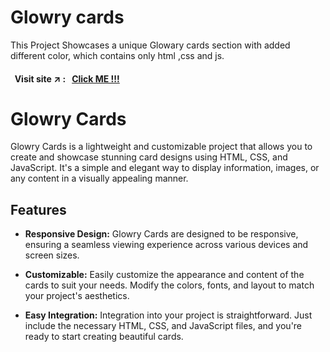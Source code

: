 # Glowry cards
This Project Showcases a unique Glowary cards section with added different color, which contains only html ,css and js.

#### &nbsp; Visit site :arrow_upper_right: : &nbsp; [Click ME !!!](https://kallangouda.github.io/Glowry-cards/)

# Glowry Cards

Glowry Cards is a lightweight and customizable project that allows you to create and showcase stunning card designs using HTML, CSS, and JavaScript. It's a simple and elegant way to display information, images, or any content in a visually appealing manner.

## Features

- **Responsive Design:** Glowry Cards are designed to be responsive, ensuring a seamless viewing experience across various devices and screen sizes.

- **Customizable:** Easily customize the appearance and content of the cards to suit your needs. Modify the colors, fonts, and layout to match your project's aesthetics.

- **Easy Integration:** Integration into your project is straightforward. Just include the necessary HTML, CSS, and JavaScript files, and you're ready to start creating beautiful cards.
